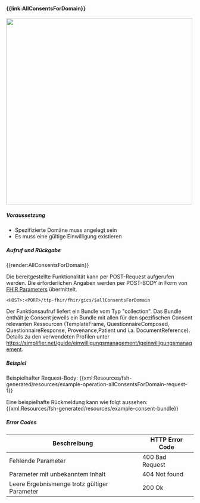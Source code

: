 #### **{{link:AllConsentsForDomain}}**

<p align="left">
  <img width="500" src="https://www.ths-greifswald.de/wp-content/uploads/2021/06/fhirgateway-gics.png">
</p>

##### **Voraussetzung**
- Spezifizierte Domäne muss angelegt sein
- Es muss eine gültige Einwilligung existieren

##### **Aufruf und Rückgabe**
{{render:AllConsentsForDomain}}

Die bereitgestellte Funktionalität kann per POST-Request aufgerufen werden. Die erforderlichen Angaben werden per POST-BODY in Form von [FHIR Parameters](https://www.hl7.org/fhir/parameters.html) übermittelt.

`<HOST>:<PORT>/ttp-fhir/fhir/gics/$allConsentsForDomain`

Der Funktionsaufruf liefert ein Bundle vom Typ "collection". Das Bundle enthält je Consent jeweils ein Bundle mit allen für den spezifischen Consent relevanten Ressourcen (TemplateFrame, QuestionnaireComposed, QuestionnaireResponse, Provenance,Patient und i.a. DocumentReference). Details zu den verwendeten Profilen unter https://simplifier.net/guide/einwilligungsmanagement/igeinwilligungsmanagement.


##### **Beispiel**
Beispielhafter Request-Body:
{{xml:Resources/fsh-generated/resources/example-operation-allConsentsForDomain-request-1}}

Eine beispielhafte Rückmeldung kann wie folgt aussehen:
{{xml:Resources/fsh-generated/resources/example-consent-bundle}}

##### **Error Codes**

| Beschreibung|HTTP Error Code|
--- | ---
|Fehlende Parameter|400 Bad Request|
|Parameter mit unbekanntem Inhalt|404 Not found|
|Leere Ergebnismenge trotz gültiger Parameter|200 Ok|
